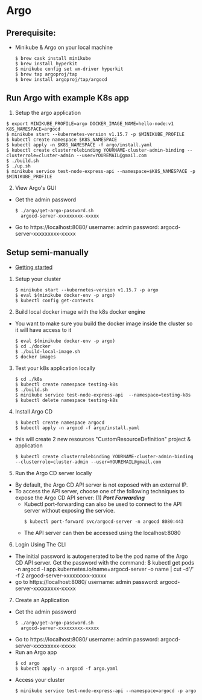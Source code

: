 # Argo

## Prerequisite:
  - Minikube & Argo on your local machine
    ```
    $ brew cask install minikube
    $ brew install hyperkit
    $ minikube config set vm-driver hyperkit
    $ brew tap argoproj/tap
    $ brew install argoproj/tap/argocd
    ```

## Run Argo with example K8s app
1. Setup the argo application
  ```
  $ export MINIKUBE_PROFILE=argo DOCKER_IMAGE_NAME=hello-node:v1 K8S_NAMESPACE=argocd
  $ minikube start --kubernetes-version v1.15.7 -p $MINIKUBE_PROFILE
  $ kubectl create namespace $K8S_NAMESPACE
  $ kubectl apply -n $K8S_NAMESPACE -f argo/install.yaml
  $ kubectl create clusterrolebinding YOURNAME-cluster-admin-binding --clusterrole=cluster-admin --user=YOUREMAIL@gmail.com
  $ ./build.sh
  $ ./up.sh
  $ minikube service test-node-express-api --namespace=$K8S_NAMESPACE -p $MINIKUBE_PROFILE
  ```
2. View Argo's GUI
  - Get the admin password
    ```
    $ ./argo/get-argo-password.sh
      argocd-server-xxxxxxxxx-xxxxx
    ```
  - Go to https://localhost:8080/
    username: admin
    password: argocd-server-xxxxxxxxx-xxxxx


## Setup semi-manually
- [Getting started](https://argoproj.github.io/argo-cd/getting_started/)

1. Setup your cluster
    ```
    $ minikube start --kubernetes-version v1.15.7 -p argo
    $ eval $(minikube docker-env -p argo)
    $ kubectl config get-contexts
    ```

2. Build local docker image with the k8s docker engine
  - You want to make sure you build the docker image inside the cluster so it will have access to it
    ```
    $ eval $(minikube docker-env -p argo)
    $ cd ./docker
    $ ./build-local-image.sh
    $ docker images
    ```

3. Test your k8s application locally
    ```
    $ cd ./k8s
    $ kubectl create namespace testing-k8s
    $ ./build.sh
    $ minikube service test-node-express-api  --namespace=testing-k8s
    $ kubectl delete namespace testing-k8s
    ```

4. Install Argo CD
    ```
    $ kubectl create namespace argocd
    $ kubectl apply -n argocd -f argo/install.yaml
    ```
  - this will create 2 new resources "CustomResourceDefinition" project & application
    ```
    $ kubectl create clusterrolebinding YOURNAME-cluster-admin-binding --clusterrole=cluster-admin --user=YOUREMAIL@gmail.com
    ```

5. Run the Argo CD server locally
  - By default, the Argo CD API server is not exposed with an external IP. 
  - To access the API server, choose one of the following techniques to expose the Argo CD API server:
    (1) ***Port Forwarding***
      - Kubectl port-forwarding can also be used to connect to the API server without exposing the service.
        ```
        $ kubectl port-forward svc/argocd-server -n argocd 8080:443
        ```
      - The API server can then be accessed using the localhost:8080

6. Login Using The CLI
  - The initial password is autogenerated to be the pod name of the Argo CD API server. Get the password with the command:
    $ kubectl get pods -n argocd -l app.kubernetes.io/name=argocd-server -o name | cut -d'/' -f 2
    argocd-server-xxxxxxxxx-xxxxx
  - go to https://localhost:8080/
    username: admin
    password: argocd-server-xxxxxxxxx-xxxxx


7. Create an Application
  - Get the admin password
    ```
    $ ./argo/get-argo-password.sh
      argocd-server-xxxxxxxxx-xxxxx
    ```
  - Go to https://localhost:8080/
    username: admin
    password: argocd-server-xxxxxxxxx-xxxxx
  - Run an Argo app
    ```
    $ cd argo
    $ kubectl apply -n argocd -f argo.yaml
    ```
  - Access your cluster
    ```
    $ minikube service test-node-express-api --namespace=argocd -p argo
    ```








